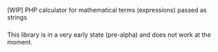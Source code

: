 [WIP] PHP calculator for mathematical terms (expressions) passed as strings
#####

This library is in a very early state (pre-alpha) and does not work at the moment.